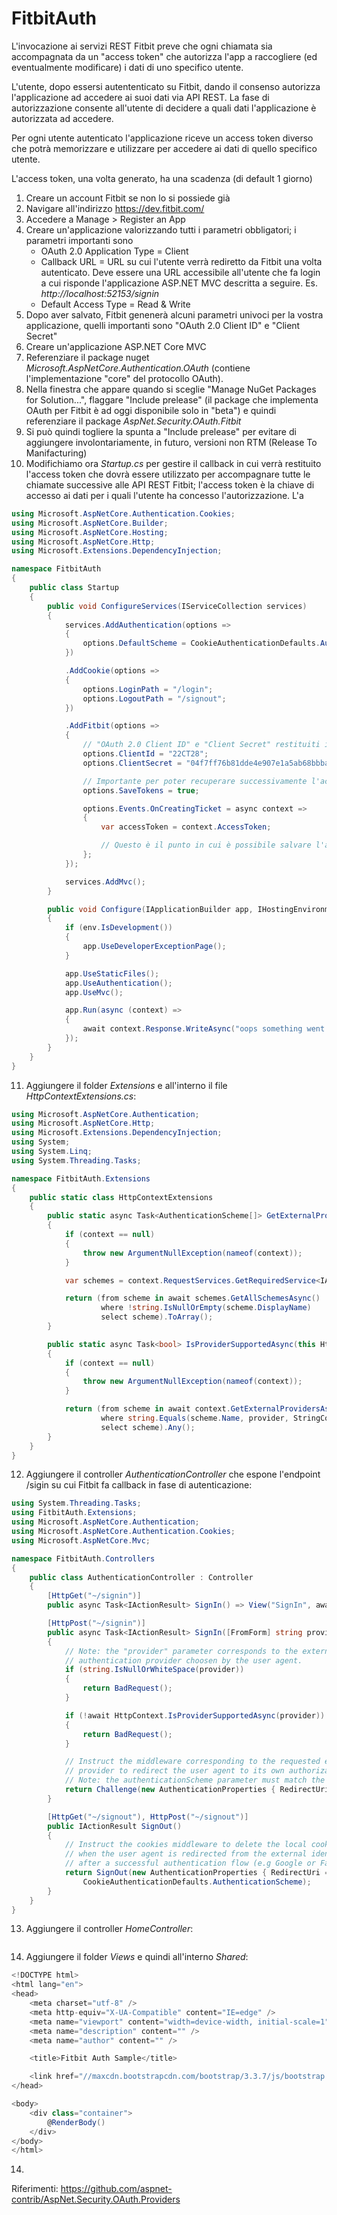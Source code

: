 # FitbitAuth
L'invocazione ai servizi REST Fitbit preve che ogni chiamata sia accompagnata da un "access token" che autorizza l'app a raccogliere (ed eventualmente modificare) i dati di uno specifico utente. 

L'utente, dopo essersi autententicato su Fitbit, dando il consenso autorizza l'applicazione ad accedere ai suoi dati via API REST. La fase di autorizzazione consente all'utente di decidere a quali dati l'applicazione è autorizzata ad accedere.

Per ogni utente autenticato l'applicazione riceve un access token diverso che potrà memorizzare e utilizzare per accedere ai dati di quello specifico utente.

L'access token, una volta generato, ha una scadenza (di default 1 giorno)


1. Creare un account Fitbit se non lo si possiede già
2. Navigare all'indirizzo https://dev.fitbit.com/
3. Accedere a Manage > Register an App
4. Creare un'applicazione valorizzando tutti i parametri obbligatori; i parametri importanti sono
	- OAuth 2.0 Application Type = Client
	- Callback URL = URL su cui l'utente verrà rediretto da Fitbit una volta autenticato. Deve essere una URL accessibile all'utente che fa login a cui risponde l'applicazione ASP.NET MVC descritta a seguire. Es. _http://localhost:52153/signin_
	- Default Access Type = Read & Write
5. Dopo aver salvato, Fitbit genenerà alcuni parametri univoci per la vostra applicazione, quelli importanti sono "OAuth 2.0 Client ID" e "Client Secret"
6. Creare un'applicazione ASP.NET Core MVC
7. Referenziare il package nuget _Microsoft.AspNetCore.Authentication.OAuth_ (contiene l'implementazione "core" del protocollo OAuth).
8. Nella finestra che appare quando si sceglie "Manage NuGet Packages for Solution...", flaggare "Include prelease" (il package che implementa OAuth per Fitbit è ad oggi disponibile solo in "beta") e quindi referenziare il package _AspNet.Security.OAuth.Fitbit_
9. Si può quindi togliere la spunta a "Include prelease" per evitare di aggiungere involontariamente, in futuro, versioni non RTM (Release To Manifacturing)
10. Modifichiamo ora _Startup.cs_ per gestire il callback in cui verrà restituito l'access token che dovrà essere utilizzato per accompagnare tutte le chiamate successive alle API REST Fitbit; l'access token è la chiave di accesso ai dati per i quali l'utente ha concesso l'autorizzazione. L'a

```csharp
using Microsoft.AspNetCore.Authentication.Cookies;
using Microsoft.AspNetCore.Builder;
using Microsoft.AspNetCore.Hosting;
using Microsoft.AspNetCore.Http;
using Microsoft.Extensions.DependencyInjection;

namespace FitbitAuth
{
    public class Startup
    {
        public void ConfigureServices(IServiceCollection services)
        {
            services.AddAuthentication(options =>
            {
                options.DefaultScheme = CookieAuthenticationDefaults.AuthenticationScheme;
            })

            .AddCookie(options =>
            {
                options.LoginPath = "/login";
                options.LogoutPath = "/signout";
            })

            .AddFitbit(options =>
            {
                // "OAuth 2.0 Client ID" e "Client Secret" restituiti in fase di creazione dell'app su https://dev.fitbit.com/
                options.ClientId = "22CT28";
                options.ClientSecret = "04f7ff76b81dde4e907e1a5ab68bbba3";

                // Importante per poter recuperare successivamente l'access token dell'utente.
                options.SaveTokens = true;

                options.Events.OnCreatingTicket = async context =>
                {
                    var accessToken = context.AccessToken;

                    // Questo è il punto in cui è possibile salvare l'access token dell'utente.
                };
            });

            services.AddMvc();
        }

        public void Configure(IApplicationBuilder app, IHostingEnvironment env)
        {
            if (env.IsDevelopment())
            {
                app.UseDeveloperExceptionPage();
            }

            app.UseStaticFiles();
            app.UseAuthentication();
            app.UseMvc();

            app.Run(async (context) =>
            {
                await context.Response.WriteAsync("oops something went wrong...");
            });
        }
    }
}
```

11. Aggiungere il folder _Extensions_ e all'interno il file _HttpContextExtensions.cs_:

```csharp
using Microsoft.AspNetCore.Authentication;
using Microsoft.AspNetCore.Http;
using Microsoft.Extensions.DependencyInjection;
using System;
using System.Linq;
using System.Threading.Tasks;

namespace FitbitAuth.Extensions
{
    public static class HttpContextExtensions
    {
        public static async Task<AuthenticationScheme[]> GetExternalProvidersAsync(this HttpContext context)
        {
            if (context == null)
            {
                throw new ArgumentNullException(nameof(context));
            }

            var schemes = context.RequestServices.GetRequiredService<IAuthenticationSchemeProvider>();

            return (from scheme in await schemes.GetAllSchemesAsync()
                    where !string.IsNullOrEmpty(scheme.DisplayName)
                    select scheme).ToArray();
        }

        public static async Task<bool> IsProviderSupportedAsync(this HttpContext context, string provider)
        {
            if (context == null)
            {
                throw new ArgumentNullException(nameof(context));
            }

            return (from scheme in await context.GetExternalProvidersAsync()
                    where string.Equals(scheme.Name, provider, StringComparison.OrdinalIgnoreCase)
                    select scheme).Any();
        }
    }
}
```

12. Aggiungere il controller _AuthenticationController_ che espone l'endpoint /sigin su cui Fitbit fa callback in fase di autenticazione:

```csharp
using System.Threading.Tasks;
using FitbitAuth.Extensions;
using Microsoft.AspNetCore.Authentication;
using Microsoft.AspNetCore.Authentication.Cookies;
using Microsoft.AspNetCore.Mvc;

namespace FitbitAuth.Controllers
{
    public class AuthenticationController : Controller
    {
        [HttpGet("~/signin")]
        public async Task<IActionResult> SignIn() => View("SignIn", await HttpContext.GetExternalProvidersAsync());

        [HttpPost("~/signin")]
        public async Task<IActionResult> SignIn([FromForm] string provider)
        {
            // Note: the "provider" parameter corresponds to the external
            // authentication provider choosen by the user agent.
            if (string.IsNullOrWhiteSpace(provider))
            {
                return BadRequest();
            }

            if (!await HttpContext.IsProviderSupportedAsync(provider))
            {
                return BadRequest();
            }

            // Instruct the middleware corresponding to the requested external identity
            // provider to redirect the user agent to its own authorization endpoint.
            // Note: the authenticationScheme parameter must match the value configured in Startup.cs
            return Challenge(new AuthenticationProperties { RedirectUri = "/" }, provider);
        }

        [HttpGet("~/signout"), HttpPost("~/signout")]
        public IActionResult SignOut()
        {
            // Instruct the cookies middleware to delete the local cookie created
            // when the user agent is redirected from the external identity provider
            // after a successful authentication flow (e.g Google or Facebook).
            return SignOut(new AuthenticationProperties { RedirectUri = "/" },
                CookieAuthenticationDefaults.AuthenticationScheme);
        }
    }
}
```
13. Aggiungere il controller _HomeController_:

```csharp
```

14. Aggiungere il folder _Views_ e quindi all'interno _Shared_:

```csharp
<!DOCTYPE html>
<html lang="en">
<head>
    <meta charset="utf-8" />
    <meta http-equiv="X-UA-Compatible" content="IE=edge" />
    <meta name="viewport" content="width=device-width, initial-scale=1" />
    <meta name="description" content="" />
    <meta name="author" content="" />

    <title>Fitbit Auth Sample</title>

    <link href="//maxcdn.bootstrapcdn.com/bootstrap/3.3.7/js/bootstrap.min.js" rel="stylesheet" />
</head>

<body>
    <div class="container">
        @RenderBody()
    </div>
</body>
</html>
```

14.



Riferimenti: https://github.com/aspnet-contrib/AspNet.Security.OAuth.Providers

